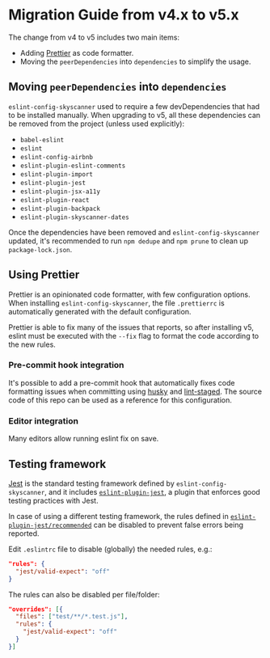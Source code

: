 # Migration Guide from v4.x to v5.x

The change from v4 to v5 includes two main items:

- Adding [Prettier](https://prettier.io/) as code formatter.
- Moving the `peerDependencies` into `dependencies` to simplify the usage.

## Moving `peerDependencies` into `dependencies`

`eslint-config-skyscanner` used to require a few devDependencies that had to be installed manually.
When upgrading to v5, all these dependencies can be removed from the project (unless used explicitly):

- `babel-eslint`
- `eslint`
- `eslint-config-airbnb`
- `eslint-plugin-eslint-comments`
- `eslint-plugin-import`
- `eslint-plugin-jest`
- `eslint-plugin-jsx-a11y`
- `eslint-plugin-react`
- `eslint-plugin-backpack`
- `eslint-plugin-skyscanner-dates`

Once the dependencies have been removed and `eslint-config-skyscanner` updated, it's recommended to run `npm dedupe` and `npm prune` to clean up `package-lock.json`.

## Using Prettier

Prettier is an opinionated code formatter, with few configuration options.
When installing `eslint-config-skyscanner`, the file `.prettierrc` is automatically generated with the default configuration.

Prettier is able to fix many of the issues that reports, so after installing v5, eslint must be executed with the `--fix` flag to format the code according to the new rules.

### Pre-commit hook integration

It's possible to add a pre-commit hook that automatically fixes code formatting issues when committing using [husky](https://github.com/typicode/husky) and [lint-staged](https://github.com/okonet/lint-staged).
The source code of this repo can be used as a reference for this configuration.

### Editor integration

Many editors allow running eslint fix on save.

## Testing framework

[Jest](https://jestjs.io/) is the standard testing framework defined by `eslint-config-skyscanner`, and it includes [`eslint-plugin-jest`](https://github.com/jest-community/eslint-plugin-jest), a plugin that enforces good testing practices with Jest.

In case of using a different testing framework, the rules defined in [`eslint-plugin-jest/recommended`](https://github.com/jest-community/eslint-plugin-jest#recommended) can be disabled to prevent false errors being reported.

Edit `.eslintrc` file to disable (globally) the needed rules, e.g.:

```json
"rules": {
  "jest/valid-expect": "off"
}
```

The rules can also be disabled per file/folder:

```json
"overrides": [{
  "files": ["test/**/*.test.js"],
  "rules": {
    "jest/valid-expect": "off"
  }
}]
```

